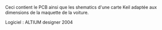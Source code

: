 Ceci contient le PCB ainsi que les shematics d'une carte Keil adaptée aux dimensions de la maquette de la voiture.

Logiciel : ALTIUM designer 2004
